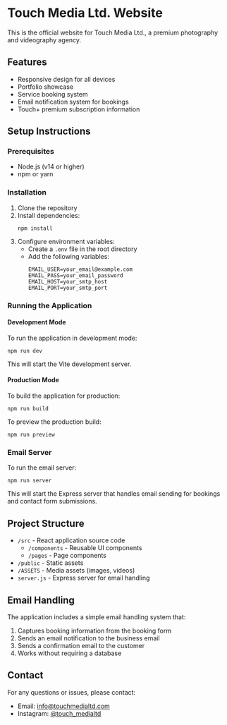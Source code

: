 # Touch Media Ltd. Website

This is the official website for Touch Media Ltd., a premium photography and videography agency.

## Features

- Responsive design for all devices
- Portfolio showcase
- Service booking system
- Email notification system for bookings
- Touch+ premium subscription information

## Setup Instructions

### Prerequisites

- Node.js (v14 or higher)
- npm or yarn

### Installation

1. Clone the repository
2. Install dependencies:
   ```
   npm install
   ```
3. Configure environment variables:
   - Create a `.env` file in the root directory
   - Add the following variables:
     ```
     EMAIL_USER=your_email@example.com
     EMAIL_PASS=your_email_password
     EMAIL_HOST=your_smtp_host
     EMAIL_PORT=your_smtp_port
     ```

### Running the Application

#### Development Mode

To run the application in development mode:

```
npm run dev
```

This will start the Vite development server.

#### Production Mode

To build the application for production:

```
npm run build
```

To preview the production build:

```
npm run preview
```

### Email Server

To run the email server:

```
npm run server
```

This will start the Express server that handles email sending for bookings and contact form submissions.

## Project Structure

- `/src` - React application source code
  - `/components` - Reusable UI components
  - `/pages` - Page components
- `/public` - Static assets
- `/ASSETS` - Media assets (images, videos)
- `server.js` - Express server for email handling

## Email Handling

The application includes a simple email handling system that:

1. Captures booking information from the booking form
2. Sends an email notification to the business email
3. Sends a confirmation email to the customer
4. Works without requiring a database

## Contact

For any questions or issues, please contact:
- Email: info@touchmedialtd.com
- Instagram: [@touch_medialtd](https://www.instagram.com/touch_medialtd/)